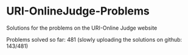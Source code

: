 # URI-OnlineJudge-Problems
Solutions for the problems on the URI-Online Judge website

Problems solved so far: 481
(slowly uploading the solutions on github: 143/481)

